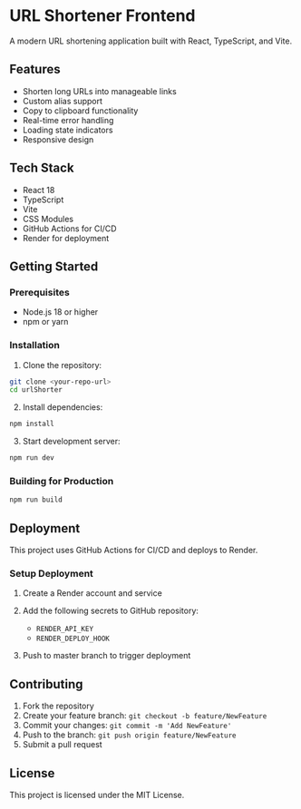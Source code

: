 # URL Shortener Frontend

A modern URL shortening application built with React, TypeScript, and Vite.

## Features

- Shorten long URLs into manageable links
- Custom alias support
- Copy to clipboard functionality
- Real-time error handling
- Loading state indicators
- Responsive design

## Tech Stack

- React 18
- TypeScript
- Vite
- CSS Modules
- GitHub Actions for CI/CD
- Render for deployment

## Getting Started

### Prerequisites

- Node.js 18 or higher
- npm or yarn

### Installation

1. Clone the repository:
```bash
git clone <your-repo-url>
cd urlShorter
```

2. Install dependencies:
```bash
npm install
```


3. Start development server:
```bash
npm run dev
```

### Building for Production

```bash
npm run build
```

## Deployment

This project uses GitHub Actions for CI/CD and deploys to Render.

### Setup Deployment

1. Create a Render account and service
2. Add the following secrets to GitHub repository:
   - `RENDER_API_KEY`
   - `RENDER_DEPLOY_HOOK`

3. Push to master branch to trigger deployment

## Contributing

1. Fork the repository
2. Create your feature branch: `git checkout -b feature/NewFeature`
3. Commit your changes: `git commit -m 'Add NewFeature'`
4. Push to the branch: `git push origin feature/NewFeature`
5. Submit a pull request

## License

This project is licensed under the MIT License.
